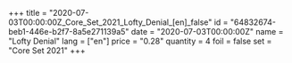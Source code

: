 +++
title = "2020-07-03T00:00:00Z_Core_Set_2021_Lofty_Denial_[en]_false"
id = "64832674-beb1-446e-b2f7-8a5e271139a5"
date = "2020-07-03T00:00:00Z"
name = "Lofty Denial"
lang = ["en"]
price = "0.28"
quantity = 4
foil = false
set = "Core Set 2021"
+++
